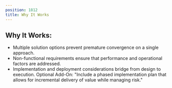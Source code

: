 ```yaml
---
position: 1812
title: Why It Works
---
```


## Why It Works:

- Multiple solution options prevent premature convergence on a single approach.
- Non-functional requirements ensure that performance and operational factors are addressed.
- Implementation and deployment considerations bridge from design to execution.
Optional Add-On: "Include a phased implementation plan that allows for incremental delivery of value while managing risk."
